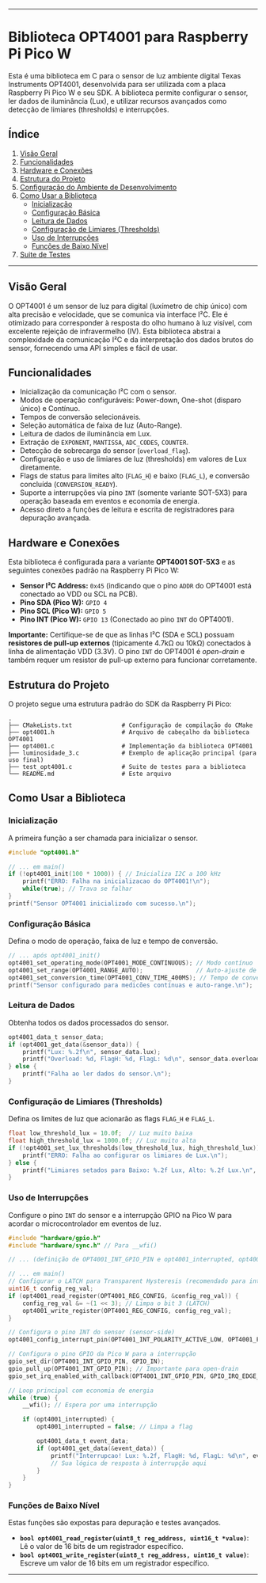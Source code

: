 
-----

# Biblioteca OPT4001 para Raspberry Pi Pico W

Esta é uma biblioteca em C para o sensor de luz ambiente digital Texas Instruments OPT4001, desenvolvida para ser utilizada com a placa Raspberry Pi Pico W e seu SDK. A biblioteca permite configurar o sensor, ler dados de iluminância (Lux), e utilizar recursos avançados como detecção de limiares (thresholds) e interrupções.

## Índice

1.  [Visão Geral](#visão-geral)
2.  [Funcionalidades](#funcionalidades)
3.  [Hardware e Conexões](#hardware-e-conexões)
4.  [Estrutura do Projeto](#estrutura-do-projeto)
5.  [Configuração do Ambiente de Desenvolvimento](#configuração-do-ambiente-de-desenvolvimento)
6.  [Como Usar a Biblioteca](#como-usar-a-biblioteca)
    * [Inicialização](#inicialização)
    * [Configuração Básica](#configuração-básica)
    * [Leitura de Dados](#leitura-de-dados)
    * [Configuração de Limiares (Thresholds)](#configuração-de-limiares-thresholds)
    * [Uso de Interrupções](#uso-de-interrupções)
    * [Funções de Baixo Nível](#funções-de-baixo-nível)
7.  [Suite de Testes](#suite-de-testes)

-----

## Visão Geral

O OPT4001 é um sensor de luz para digital (luxímetro de chip único) com alta precisão e velocidade, que se comunica via interface I²C. Ele é otimizado para corresponder à resposta do olho humano à luz visível, com excelente rejeição de infravermelho (IV). Esta biblioteca abstrai a complexidade da comunicação I²C e da interpretação dos dados brutos do sensor, fornecendo uma API simples e fácil de usar.

## Funcionalidades

  * Inicialização da comunicação I²C com o sensor.
  * Modos de operação configuráveis: Power-down, One-shot (disparo único) e Contínuo.
  * Tempos de conversão selecionáveis.
  * Seleção automática de faixa de luz (Auto-Range).
  * Leitura de dados de iluminância em Lux.
  * Extração de `EXPONENT`, `MANTISSA`, `ADC_CODES`, `COUNTER`.
  * Detecção de sobrecarga do sensor (`overload_flag`).
  * Configuração e uso de limiares de luz (thresholds) em valores de Lux diretamente.
  * Flags de status para limites alto (`FLAG_H`) e baixo (`FLAG_L`), e conversão concluída (`CONVERSION_READY`).
  * Suporte a interrupções via pino `INT` (somente variante SOT-5X3) para operação baseada em eventos e economia de energia.
  * Acesso direto a funções de leitura e escrita de registradores para depuração avançada.

## Hardware e Conexões

Esta biblioteca é configurada para a variante **OPT4001 SOT-5X3** e as seguintes conexões padrão na Raspberry Pi Pico W:

  * **Sensor I²C Address:** `0x45` (indicando que o pino `ADDR` do OPT4001 está conectado ao VDD ou SCL na PCB).
  * **Pino SDA (Pico W):** `GPIO 4`
  * **Pino SCL (Pico W):** `GPIO 5`
  * **Pino INT (Pico W):** `GPIO 13` (Conectado ao pino `INT` do OPT4001).

**Importante:** Certifique-se de que as linhas I²C (SDA e SCL) possuam **resistores de pull-up externos** (tipicamente 4.7kΩ ou 10kΩ) conectados à linha de alimentação VDD (3.3V). O pino `INT` do OPT4001 é *open-drain* e também requer um resistor de pull-up externo para funcionar corretamente.

## Estrutura do Projeto

O projeto segue uma estrutura padrão do SDK da Raspberry Pi Pico:

```
.
├── CMakeLists.txt              # Configuração de compilação do CMake
├── opt4001.h                   # Arquivo de cabeçalho da biblioteca OPT4001
├── opt4001.c                   # Implementação da biblioteca OPT4001
├── luminosidade_3.c            # Exemplo de aplicação principal (para uso final)
├── test_opt4001.c              # Suite de testes para a biblioteca
└── README.md                   # Este arquivo
```

## Como Usar a Biblioteca

### Inicialização

A primeira função a ser chamada para inicializar o sensor.

```c
#include "opt4001.h"

// ... em main()
if (!opt4001_init(100 * 1000)) { // Inicializa I2C a 100 kHz
    printf("ERRO: Falha na inicializacao do OPT4001!\n");
    while(true); // Trava se falhar
}
printf("Sensor OPT4001 inicializado com sucesso.\n");
```

### Configuração Básica

Defina o modo de operação, faixa de luz e tempo de conversão.

```c
// ... após opt4001_init()
opt4001_set_operating_mode(OPT4001_MODE_CONTINUOUS); // Modo contínuo
opt4001_set_range(OPT4001_RANGE_AUTO);               // Auto-ajuste de faixa
opt4001_set_conversion_time(OPT4001_CONV_TIME_400MS); // Tempo de conversão de 400ms
printf("Sensor configurado para medicões contínuas e auto-range.\n");
```

### Leitura de Dados

Obtenha todos os dados processados do sensor.

```c
opt4001_data_t sensor_data;
if (opt4001_get_data(&sensor_data)) {
    printf("Lux: %.2f\n", sensor_data.lux);
    printf("Overload: %d, FlagH: %d, FlagL: %d\n", sensor_data.overload_flag, sensor_data.flag_h, sensor_data.flag_l);
} else {
    printf("Falha ao ler dados do sensor.\n");
}
```

### Configuração de Limiares (Thresholds)

Defina os limites de luz que acionarão as flags `FLAG_H` e `FLAG_L`.

```c
float low_threshold_lux = 10.0f;  // Luz muito baixa
float high_threshold_lux = 1000.0f; // Luz muito alta
if (!opt4001_set_lux_thresholds(low_threshold_lux, high_threshold_lux)) {
    printf("ERRO: Falha ao configurar os limiares de Lux.\n");
} else {
    printf("Limiares setados para Baixo: %.2f Lux, Alto: %.2f Lux.\n", low_threshold_lux, high_threshold_lux);
}
```

### Uso de Interrupções

Configure o pino `INT` do sensor e a interrupção GPIO na Pico W para acordar o microcontrolador em eventos de luz.

```c
#include "hardware/gpio.h"
#include "hardware/sync.h" // Para __wfi()

// ... (definição de OPT4001_INT_GPIO_PIN e opt4001_interrupted, opt4001_int_gpio_callback)

// ... em main()
// Configurar o LATCH para Transparent Hysteresis (recomendado para interrupções dinâmicas)
uint16_t config_reg_val;
if (opt4001_read_register(OPT4001_REG_CONFIG, &config_reg_val)) {
    config_reg_val &= ~(1 << 3); // Limpa o bit 3 (LATCH)
    opt4001_write_register(OPT4001_REG_CONFIG, config_reg_val);
}

// Configura o pino INT do sensor (sensor-side)
opt4001_config_interrupt_pin(OPT4001_INT_POLARITY_ACTIVE_LOW, OPT4001_FAULT_COUNT_2_FAULTS);

// Configura o pino GPIO da Pico W para a interrupção
gpio_set_dir(OPT4001_INT_GPIO_PIN, GPIO_IN);
gpio_pull_up(OPT4001_INT_GPIO_PIN); // Importante para open-drain
gpio_set_irq_enabled_with_callback(OPT4001_INT_GPIO_PIN, GPIO_IRQ_EDGE_FALL, true, &opt4001_int_gpio_callback);

// Loop principal com economia de energia
while (true) {
    __wfi(); // Espera por uma interrupção

    if (opt4001_interrupted) {
        opt4001_interrupted = false; // Limpa a flag

        opt4001_data_t event_data;
        if (opt4001_get_data(&event_data)) {
            printf("Interrupcao! Lux: %.2f, FlagH: %d, FlagL: %d\n", event_data.lux, event_data.flag_h, event_data.flag_l);
            // Sua lógica de resposta à interrupção aqui
        }
    }
}
```

### Funções de Baixo Nível

Estas funções são expostas para depuração e testes avançados.

  * **`bool opt4001_read_register(uint8_t reg_address, uint16_t *value)`**: Lê o valor de 16 bits de um registrador específico.
  * **`bool opt4001_write_register(uint8_t reg_address, uint16_t value)`**: Escreve um valor de 16 bits em um registrador específico.



-----
